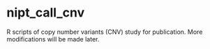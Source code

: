 # nipt_call_cnv
R scripts of copy number variants (CNV) study for publication. More modifications will be made later. 

